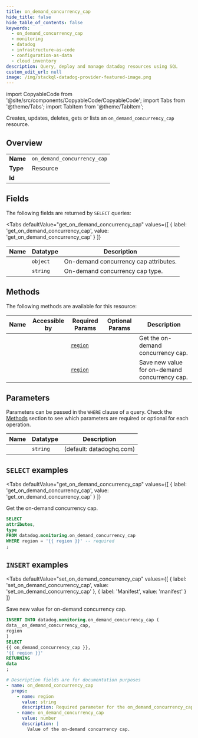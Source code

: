 ```yaml
--- 
title: on_demand_concurrency_cap
hide_title: false
hide_table_of_contents: false
keywords:
  - on_demand_concurrency_cap
  - monitoring
  - datadog
  - infrastructure-as-code
  - configuration-as-data
  - cloud inventory
description: Query, deploy and manage datadog resources using SQL
custom_edit_url: null
image: /img/stackql-datadog-provider-featured-image.png
---
```


import CopyableCode from '@site/src/components/CopyableCode/CopyableCode';
import Tabs from '@theme/Tabs';
import TabItem from '@theme/TabItem';

Creates, updates, deletes, gets or lists an <code>on_demand_concurrency_cap</code> resource.

## Overview
<table><tbody>
<tr><td><b>Name</b></td><td><code>on_demand_concurrency_cap</code></td></tr>
<tr><td><b>Type</b></td><td>Resource</td></tr>
<tr><td><b>Id</b></td><td><CopyableCode code="datadog.monitoring.on_demand_concurrency_cap" /></td></tr>
</tbody></table>

## Fields

The following fields are returned by `SELECT` queries:

<Tabs
    defaultValue="get_on_demand_concurrency_cap"
    values={[
        { label: 'get_on_demand_concurrency_cap', value: 'get_on_demand_concurrency_cap' }
    ]}
>
<TabItem value="get_on_demand_concurrency_cap">

<table>
<thead>
    <tr>
    <th>Name</th>
    <th>Datatype</th>
    <th>Description</th>
    </tr>
</thead>
<tbody>
<tr>
    <td><CopyableCode code="attributes" /></td>
    <td><code>object</code></td>
    <td>On-demand concurrency cap attributes.</td>
</tr>
<tr>
    <td><CopyableCode code="type" /></td>
    <td><code>string</code></td>
    <td>On-demand concurrency cap type.</td>
</tr>
</tbody>
</table>
</TabItem>
</Tabs>

## Methods

The following methods are available for this resource:

<table>
<thead>
    <tr>
    <th>Name</th>
    <th>Accessible by</th>
    <th>Required Params</th>
    <th>Optional Params</th>
    <th>Description</th>
    </tr>
</thead>
<tbody>
<tr>
    <td><a href="#get_on_demand_concurrency_cap"><CopyableCode code="get_on_demand_concurrency_cap" /></a></td>
    <td><CopyableCode code="select" /></td>
    <td><a href="#parameter-region"><code>region</code></a></td>
    <td></td>
    <td>Get the on-demand concurrency cap.</td>
</tr>
<tr>
    <td><a href="#set_on_demand_concurrency_cap"><CopyableCode code="set_on_demand_concurrency_cap" /></a></td>
    <td><CopyableCode code="insert" /></td>
    <td><a href="#parameter-region"><code>region</code></a></td>
    <td></td>
    <td>Save new value for on-demand concurrency cap.</td>
</tr>
</tbody>
</table>

## Parameters

Parameters can be passed in the `WHERE` clause of a query. Check the [Methods](#methods) section to see which parameters are required or optional for each operation.

<table>
<thead>
    <tr>
    <th>Name</th>
    <th>Datatype</th>
    <th>Description</th>
    </tr>
</thead>
<tbody>
<tr id="parameter-region">
    <td><CopyableCode code="region" /></td>
    <td><code>string</code></td>
    <td>(default: datadoghq.com)</td>
</tr>
</tbody>
</table>

## `SELECT` examples

<Tabs
    defaultValue="get_on_demand_concurrency_cap"
    values={[
        { label: 'get_on_demand_concurrency_cap', value: 'get_on_demand_concurrency_cap' }
    ]}
>
<TabItem value="get_on_demand_concurrency_cap">

Get the on-demand concurrency cap.

```sql
SELECT
attributes,
type
FROM datadog.monitoring.on_demand_concurrency_cap
WHERE region = '{{ region }}' -- required
;
```
</TabItem>
</Tabs>


## `INSERT` examples

<Tabs
    defaultValue="set_on_demand_concurrency_cap"
    values={[
        { label: 'set_on_demand_concurrency_cap', value: 'set_on_demand_concurrency_cap' },
        { label: 'Manifest', value: 'manifest' }
    ]}
>
<TabItem value="set_on_demand_concurrency_cap">

Save new value for on-demand concurrency cap.

```sql
INSERT INTO datadog.monitoring.on_demand_concurrency_cap (
data__on_demand_concurrency_cap,
region
)
SELECT 
{{ on_demand_concurrency_cap }},
'{{ region }}'
RETURNING
data
;
```
</TabItem>
<TabItem value="manifest">

```yaml
# Description fields are for documentation purposes
- name: on_demand_concurrency_cap
  props:
    - name: region
      value: string
      description: Required parameter for the on_demand_concurrency_cap resource.
    - name: on_demand_concurrency_cap
      value: number
      description: |
        Value of the on-demand concurrency cap.
```
</TabItem>
</Tabs>
